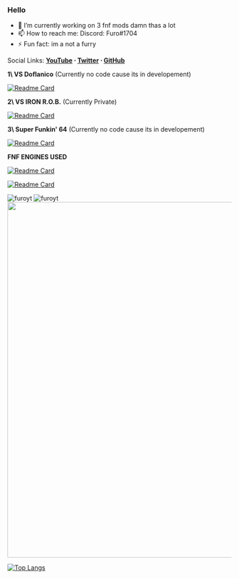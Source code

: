 ### Hello

- 🔭 I’m currently working on 3 fnf mods damn thas a lot
- 📫 How to reach me: Discord: Furo#1704
- ⚡ Fun fact: im a not a furry

Social Links: **[YouTube](https://www.youtube.com/channel/UCFnKasHMmr61WrSilVb_AZQ) ⋅ [Twitter](https://twitter.com/furo_gaming) ⋅ [GitHub](https://github.com/furoyt)**

**1\ VS Doflanico** (Currently no code cause its in developement)

[![Readme Card](https://github-readme-stats.vercel.app/api/pin/?username=furoyt&repo=FNF-VS-Doflanico&show_owner=true&theme=tokyonight)](https://github.com/FuroYT/FNF-VS-Doflanico)

**2\ VS IRON R.O.B.** (Currently Private)

[![Readme Card](https://github-readme-stats.vercel.app/api/pin/?username=pokeyjojo&repo=fnf-vs-Iron-rob&show_owner=true&theme=tokyonight)](https://github.com/pokeyjojo/fnf-vs-Iron-rob)

**3\ Super Funkin' 64** (Currently no code cause its in developement)

[![Readme Card](https://github-readme-stats.vercel.app/api/pin/?username=furoyt&repo=Super-Funkin-64&show_owner=true&theme=tokyonight)](https://github.com/FuroYT/Super-Funkin-64)

**FNF ENGINES USED**

[![Readme Card](https://github-readme-stats.vercel.app/api/pin/?username=ShadowMario&repo=FNF-PsychEngine&show_owner=true&theme=tokyonight)](https://github.com/ShadowMario/FNF-PsychEngine)


[![Readme Card](https://github-readme-stats.vercel.app/api/pin/?username=KadeDev&repo=Kade-Engine&show_owner=true&theme=tokyonight)](https://github.com/KadeDev/Kade-Engine)

<!--![Furo's GitHub stats](https://github-readme-stats.vercel.app/api?username=furoyt&show_icons=true&theme=radical)-->

<!--
**FuroYT/FuroYT** is a ✨ _special_ ✨ repository because its `README.md` (this file) appears on your GitHub profile.
-->

<p align="left"> 
  <img src="https://github-readme-stats.vercel.app/api?username=furoyt&show_icons=true&theme=tokyonight" alt="furoyt" />
  <img src="https://github-readme-streak-stats.herokuapp.com/?user=furoyt&hide_border=true&theme=tokyonight" alt="furoyt" />
  <img width=800 src="https://github-profile-trophy.vercel.app/?username=furoyt&column=8&theme=discord&no-frame=true"/>
</p>

[![Top Langs](https://github-readme-stats.vercel.app/api/top-langs/?username=furoyt&theme=tokyonight)](https://github.com/anuraghazra/github-readme-stats)
